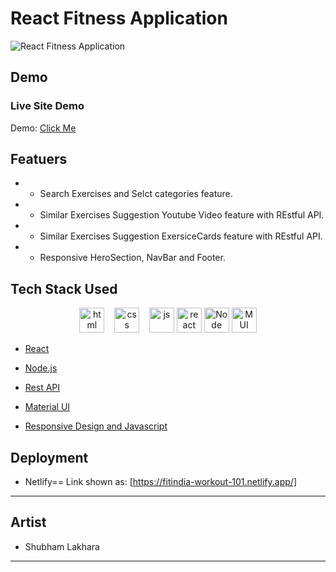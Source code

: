 # React Fitness Application


![React Fitness Application](https://i.ibb.co/Yt9spGc/image.png)

## Demo

### Live Site Demo

Demo: [Click Me](https://fitindia-workout-101.netlify.app/)

## Featuers

- - Search Exercises and Selct categories feature.

- - Similar Exercises Suggestion Youtube Video  feature with REstful API.

- - Similar Exercises Suggestion ExersiceCards  feature with REstful API.

- - Responsive HeroSection, NavBar and Footer.

## Tech Stack Used 

<p align="center">
  <img src="https://upload.wikimedia.org/wikipedia/commons/thumb/6/61/HTML5_logo_and_wordmark.svg/2048px-HTML5_logo_and_wordmark.svg.png" alt="html" width="auto" height="40">&nbsp;&nbsp;&nbsp;
  <img src='https://upload.wikimedia.org/wikipedia/commons/thumb/d/d5/CSS3_logo_and_wordmark.svg/1200px-CSS3_logo_and_wordmark.svg.png' alt="css" width="auto" height="40">&nbsp;&nbsp;&nbsp;
  <img src='https://upload.wikimedia.org/wikipedia/commons/6/6a/JavaScript-logo.png' height='40' width='auto' alt="js">
  <img src="https://upload.wikimedia.org/wikipedia/commons/thumb/a/a7/React-icon.svg/1280px-React-icon.svg.png" alt="react" width="auto" height="40"/>
     <img src="https://seeklogo.com/images/N/nodejs-logo-FBE122E377-seeklogo.com.png" alt="Node" width="auto" height="40"/>
       <img src="https://mui.com/static/logo.png" alt="MUI" width="auto" height="40"/>
<p align="center">
  

- [React](https://github.com/facebook/react) 
  
- [Node.js](https://github.com/nodejs) 
  
- [Rest API]() 

- [Material UI]()
- [Responsive Design and Javascript]()




## Deployment

- Netlify==  Link shown as: [https://fitindia-workout-101.netlify.app/]

---

## Artist

- Shubham Lakhara

---
